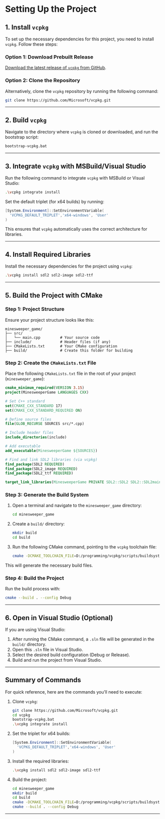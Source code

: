 
# Setting Up the Project

## 1. Install `vcpkg`
To set up the necessary dependencies for this project, you need to install `vcpkg`. Follow these steps:

### Option 1: Download Prebuilt Release
[Download the latest release of `vcpkg` from GitHub](https://github.com/microsoft/vcpkg/releases/).

### Option 2: Clone the Repository
Alternatively, clone the `vcpkg` repository by running the following command:
```bash
git clone https://github.com/Microsoft/vcpkg.git
```

---

## 2. Build `vcpkg`
Navigate to the directory where `vcpkg` is cloned or downloaded, and run the bootstrap script:
```bash
bootstrap-vcpkg.bat
```

---

## 3. Integrate `vcpkg` with MSBuild/Visual Studio
Run the following command to integrate `vcpkg` with MSBuild or Visual Studio:
```bash
.\vcpkg integrate install
```

Set the default triplet (for x64 builds) by running:
```powershell
[System.Environment]::SetEnvironmentVariable(
  'VCPKG_DEFAULT_TRIPLET','x64-windows', 'User'
)
```

This ensures that `vcpkg` automatically uses the correct architecture for libraries.

---

## 4. Install Required Libraries
Install the necessary dependencies for the project using `vcpkg`:
```bash
.\vcpkg install sdl2 sdl2-image sdl2-ttf
```

---

## 5. Build the Project with CMake

### Step 1: Project Structure
Ensure your project structure looks like this:
```
minesweeper_game/
├── src/
│   └── main.cpp         # Your source code
├── include/             # Header files (if any)
├── CMakeLists.txt       # Your CMake configuration
├── build/               # Create this folder for building
```

### Step 2: Create the `CMakeLists.txt` File
Place the following `CMakeLists.txt` file in the root of your project (`minesweeper_game`):

```cmake
cmake_minimum_required(VERSION 3.15)
project(MinesweeperGame LANGUAGES CXX)

# Set C++ standard
set(CMAKE_CXX_STANDARD 17)
set(CMAKE_CXX_STANDARD_REQUIRED ON)

# Define source files
file(GLOB_RECURSE SOURCES src/*.cpp)

# Include header files
include_directories(include)

# Add executable
add_executable(MinesweeperGame ${SOURCES})

# Find and link SDL2 libraries (via vcpkg)
find_package(SDL2 REQUIRED)
find_package(SDL2_image REQUIRED)
find_package(SDL2_ttf REQUIRED)

target_link_libraries(MinesweeperGame PRIVATE SDL2::SDL2 SDL2::SDL2main SDL2_image::SDL2_image SDL2_ttf::SDL2_ttf)
```

### Step 3: Generate the Build System
1. Open a terminal and navigate to the `minesweeper_game` directory:
   ```bash
   cd minesweeper_game
   ```

2. Create a `build/` directory:
   ```bash
   mkdir build
   cd build
   ```

3. Run the following CMake command, pointing to the `vcpkg` toolchain file:
   ```bash
   cmake -DCMAKE_TOOLCHAIN_FILE=D:/programming/vcpkg/scripts/buildsystems/vcpkg.cmake ..
   ```

This will generate the necessary build files.

### Step 4: Build the Project
Run the build process with:
```bash
cmake --build . --config Debug
```

---

## 6. Open in Visual Studio (Optional)
If you are using Visual Studio:
1. After running the CMake command, a `.sln` file will be generated in the `build/` directory.
2. Open this `.sln` file in Visual Studio.
3. Select the desired build configuration (Debug or Release).
4. Build and run the project from Visual Studio.

---

## Summary of Commands
For quick reference, here are the commands you’ll need to execute:

1. Clone `vcpkg`:
   ```bash
   git clone https://github.com/Microsoft/vcpkg.git
   cd vcpkg
   bootstrap-vcpkg.bat
   .\vcpkg integrate install
   ```

2. Set the triplet for x64 builds:
   ```powershell
   [System.Environment]::SetEnvironmentVariable(
     'VCPKG_DEFAULT_TRIPLET','x64-windows', 'User'
   )
   ```

3. Install the required libraries:
   ```bash
   .\vcpkg install sdl2 sdl2-image sdl2-ttf
   ```

4. Build the project:
   ```bash
   cd minesweeper_game
   mkdir build
   cd build
   cmake -DCMAKE_TOOLCHAIN_FILE=D:/programming/vcpkg/scripts/buildsystems/vcpkg.cmake ..
   cmake --build . --config Debug
   ```

---